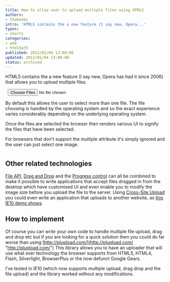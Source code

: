 ```yaml
---
title: How to allow user to upload multiple files using HTML5
authors:
- thebeebs
intro: 'HTML5 contains the a new feature (I say new, Opera...'
types:
- shorts
categories:
- web
- html5at5
published: 2012/01/04 12:00:00
updated: 2012/01/04 13:00:00
status: archived
---
```


HTML5 contains the a new feature (I say new, Opera has had it since 2006) that allows you to upload multiple files.
  <div style="padding-bottom: 0px; margin: 0px; padding-left: 0px; padding-right: 0px; display: inline; float: none; padding-top: 0px" id="scid:f32c3428-b7e9-4f15-a8ea-c502c7ff2e88:72c1d286-2547-44b8-a9d9-f6d7da7db3c4" class="wlWriterEditableSmartContent"><pre class="brush: html;"> <input type="file" multiple /></pre></div>

By default this allows the user to select more than one file. The file choosing is handled by the operating system and so the exact experience varies considerably depending on the underlying operating system.

Once the files are selected the browser then renders various UI to signify the files that have been selected. 

For browsers that don't support the multiple attribute it's simply ignored and the user can just select one image.

# 

## Other related technologies

[File API](http://msdn.microsoft.com/library/hh673546.aspx#File_API), [Drag and Drop](http://msdn.microsoft.com/library/hh673546.aspx#Drag_and_Drop_APIs) and the [Progress control](http://www.w3.org/TR/html5/the-button-element.html#the-progress-element) can all be combined to make it possible to write applications that accept files dragged in from the desktop which have customised UI and even enable you to modify the image size before you upload the file to the server. Using [Cross-Site Upload](http://msdn.microsoft.com/en-us/library/hh673569(v=vs.85).aspx#cors_xhr) you could even write an application that uploads to another website, as [this IE10 demo shows](http://ie.microsoft.com/testdrive/HTML5/CORSUpload/).

## How to implement

Of course you can write your own code to handle multiple file upload, drag and drop etc but if you are looking for a quick solution then you could do far worse than using [http://plupload.com/](http://plupload.com/ "http://plupload.com/") This library allows you to have an uploader that will use what ever technology the browser supports from HTML5, HTML4, Flash, Silverlight, BrowserPlus or the now defunct Google Gears.

I've tested in IE10 (which now supports multiple upload, drag drop and the file upload) and the library worked without any modifications. 

<legend></legend>